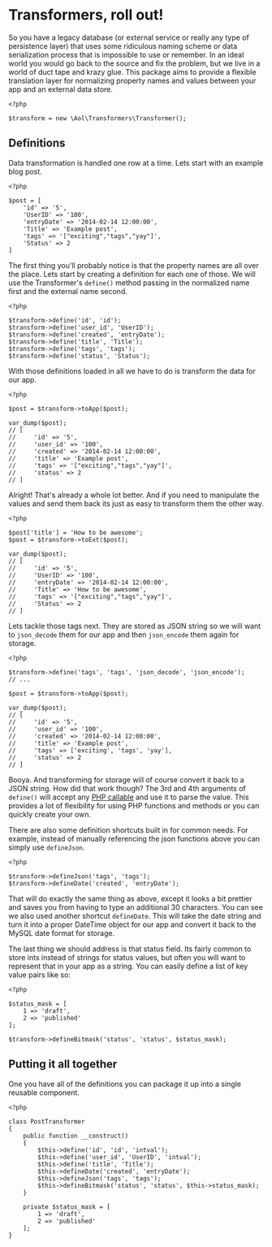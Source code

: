 # Transformers, roll out!

So you have a legacy database (or external service or really any type of persistence layer) that uses some ridiculous naming scheme or data serialization process that is impossible to use or remember. In an ideal world you would go back to the source and fix the problem, but we live in a world of duct tape and krazy glue. This package aims to provide a flexible translation layer for normalizing property names and values between your app and an external data store.

    <?php

    $transform = new \Aol\Transformers\Transformer();

## Definitions
Data transformation is handled one row at a time. Lets start with an example blog post.

    <?php

    $post = [
        'id' => '5',
        'UserID' => '100',
        'entryDate' => '2014-02-14 12:00:00',
        'Title' => 'Example post',
        'tags' => '["exciting","tags","yay"]',
        'Status' => 2
    ]

The first thing you'll probably notice is that the property names are all over the place. Lets start by creating a definition for each one of those. We will use the Transformer's `define()` method passing in the normalized name first and the external name second.

    <?php

    $transform->define('id', 'id');
    $transform->define('user_id', 'UserID');
    $transform->define('created', 'entryDate');
    $transform->define('title', 'Title');
    $transform->define('tags', 'tags');
    $transform->define('status', 'Status');

With those definitions loaded in all we have to do is transform the data for our app.

    <?php

    $post = $transform->toApp($post);

    var_dump($post);
    // [
    //     'id' => '5',
    //     'user_id' => '100',
    //     'created' => '2014-02-14 12:00:00',
    //     'title' => 'Example post',
    //     'tags' => '["exciting","tags","yay"]',
    //     'status' => 2
    // ]

Alright! That's already a whole lot better. And if you need to manipulate the values and send them back its just as easy to transform them the other way.

    <?php

    $post['title'] = 'How to be awesome';
    $post = $transform->toExt($post);

    var_dump($post);
    // [
    //     'id' => '5',
    //     'UserID' => '100',
    //     'entryDate' => '2014-02-14 12:00:00',
    //     'Title' => 'How to be awesome',
    //     'tags' => '["exciting","tags","yay"]',
    //     'Status' => 2
    // ]

Lets tackle those tags next. They are stored as JSON string so we will want to `json_decode` them for our app and then `json_encode` them again for storage.

    <?php

    $transform->define('tags', 'tags', 'json_decode', 'json_encode');
    // ...

    $post = $transform->toApp($post);

    var_dump($post);
    // [
    //     'id' => '5',
    //     'user_id' => '100',
    //     'created' => '2014-02-14 12:00:00',
    //     'title' => 'Example post',
    //     'tags' => ['exciting', 'tags', 'yay'],
    //     'status' => 2
    // ]

Booya. And transforming for storage will of course convert it back to a JSON string. How did that work though? The 3rd and 4th arguments of `define()` will accept any [PHP callable](http://www.php.net/manual/en/language.types.callable.php) and use it to parse the value. This provides a lot of flexibility for using PHP functions and methods or you can quickly create your own.

There are also some definition shortcuts built in for common needs. For example, instead of manually referencing the json functions above you can simply use `defineJson`.

    <?php

    $transform->defineJson('tags', 'tags');
    $transform->defineDate('created', 'entryDate');

That will do exactly the same thing as above, except it looks a bit prettier and saves you from having to type an additional 30 characters. You can see we also used another shortcut `defineDate`. This will take the date string and turn it into a proper DateTime object for our app and convert it back to the MySQL date format for storage.

The last thing we should address is that status field. Its fairly common to store ints instead of strings for status values, but often you will want to represent that in your app as a string. You can easily define a list of key value pairs like so:

    <?php

    $status_mask = [
        1 => 'draft',
        2 => 'published'
    ];

    $transform->defineBitmask('status', 'status', $status_mask);


## Putting it all together
One you have all of the definitions you can package it up into a single reusable component.

    <?php

    class PostTransformer
    {
        public function __construct()
        {
            $this->define('id', 'id', 'intval');
            $this->define('user_id', 'UserID', 'intval');
            $this->define('title', 'Title');
            $this->defineDate('created', 'entryDate');
            $this->defineJson('tags', 'tags');
            $this->defineBitmask('status', 'status', $this->status_mask);
        }

        private $status_mask = [
            1 => 'draft',
            2 => 'published'
        ];
    }
